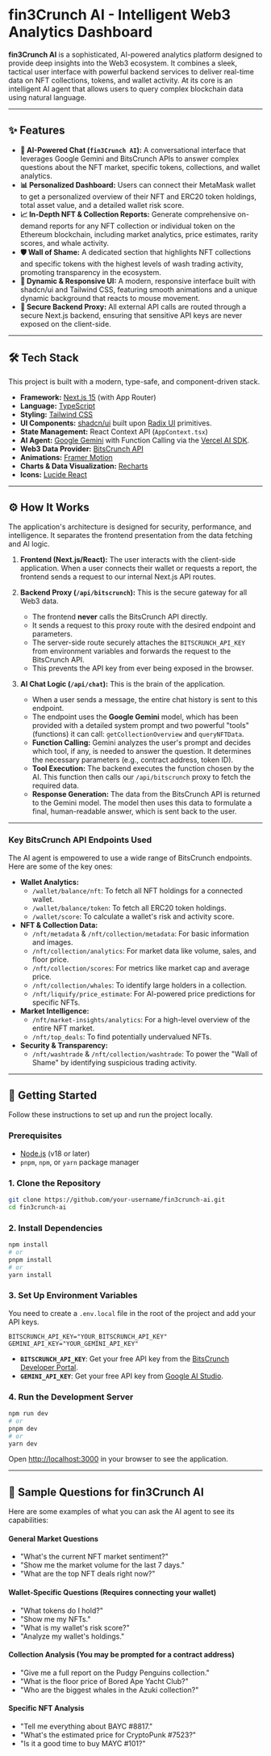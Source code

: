 # fin3Crunch AI - Intelligent Web3 Analytics Dashboard

**fin3Crunch AI** is a sophisticated, AI-powered analytics platform designed to provide deep insights into the Web3 ecosystem. It combines a sleek, tactical user interface with powerful backend services to deliver real-time data on NFT collections, tokens, and wallet activity. At its core is an intelligent AI agent that allows users to query complex blockchain data using natural language.

 <!-- Placeholder for a project screenshot or GIF -->

---

## ✨ Features

-   **🤖 AI-Powered Chat (`fin3Crunch AI`):** A conversational interface that leverages Google Gemini and BitsCrunch APIs to answer complex questions about the NFT market, specific tokens, collections, and wallet analytics.
-   **📊 Personalized Dashboard:** Users can connect their MetaMask wallet to get a personalized overview of their NFT and ERC20 token holdings, total asset value, and a detailed wallet risk score.
-   **📈 In-Depth NFT & Collection Reports:** Generate comprehensive on-demand reports for any NFT collection or individual token on the Ethereum blockchain, including market analytics, price estimates, rarity scores, and whale activity.
-   **🛡️ Wall of Shame:** A dedicated section that highlights NFT collections and specific tokens with the highest levels of wash trading activity, promoting transparency in the ecosystem.
-   **🎨 Dynamic & Responsive UI:** A modern, responsive interface built with shadcn/ui and Tailwind CSS, featuring smooth animations and a unique dynamic background that reacts to mouse movement.
-   **🔐 Secure Backend Proxy:** All external API calls are routed through a secure Next.js backend, ensuring that sensitive API keys are never exposed on the client-side.

---

## 🛠️ Tech Stack

This project is built with a modern, type-safe, and component-driven stack.

-   **Framework:** [Next.js 15](https://nextjs.org/) (with App Router)
-   **Language:** [TypeScript](https://www.typescriptlang.org/)
-   **Styling:** [Tailwind CSS](https://tailwindcss.com/)
-   **UI Components:** [shadcn/ui](https://ui.shadcn.com/) built upon [Radix UI](https://www.radix-ui.com/) primitives.
-   **State Management:** React Context API (`AppContext.tsx`)
-   **AI Agent:** [Google Gemini](https://ai.google.dev/) with Function Calling via the [Vercel AI SDK](https://sdk.vercel.ai/).
-   **Web3 Data Provider:** [BitsCrunch API](https://bitscrunch.com/)
-   **Animations:** [Framer Motion](https://www.framer.com/motion/)
-   **Charts & Data Visualization:** [Recharts](https://recharts.org/)
-   **Icons:** [Lucide React](https://lucide.dev/)

---

## ⚙️ How It Works

The application's architecture is designed for security, performance, and intelligence. It separates the frontend presentation from the data fetching and AI logic.

1.  **Frontend (Next.js/React):** The user interacts with the client-side application. When a user connects their wallet or requests a report, the frontend sends a request to our internal Next.js API routes.

2.  **Backend Proxy (`/api/bitscrunch`):** This is the secure gateway for all Web3 data.
    -   The frontend **never** calls the BitsCrunch API directly.
    -   It sends a request to this proxy route with the desired endpoint and parameters.
    -   The server-side route securely attaches the `BITSCRUNCH_API_KEY` from environment variables and forwards the request to the BitsCrunch API.
    -   This prevents the API key from ever being exposed in the browser.

3.  **AI Chat Logic (`/api/chat`):** This is the brain of the application.
    -   When a user sends a message, the entire chat history is sent to this endpoint.
    -   The endpoint uses the **Google Gemini** model, which has been provided with a detailed system prompt and two powerful "tools" (functions) it can call: `getCollectionOverview` and `queryNFTData`.
    -   **Function Calling:** Gemini analyzes the user's prompt and decides which tool, if any, is needed to answer the question. It determines the necessary parameters (e.g., contract address, token ID).
    -   **Tool Execution:** The backend executes the function chosen by the AI. This function then calls our `/api/bitscrunch` proxy to fetch the required data.
    -   **Response Generation:** The data from the BitsCrunch API is returned to the Gemini model. The model then uses this data to formulate a final, human-readable answer, which is sent back to the user.

---

### Key BitsCrunch API Endpoints Used

The AI agent is empowered to use a wide range of BitsCrunch endpoints. Here are some of the key ones:

-   **Wallet Analytics:**
    -   `/wallet/balance/nft`: To fetch all NFT holdings for a connected wallet.
    -   `/wallet/balance/token`: To fetch all ERC20 token holdings.
    -   `/wallet/score`: To calculate a wallet's risk and activity score.
-   **NFT & Collection Data:**
    -   `/nft/metadata` & `/nft/collection/metadata`: For basic information and images.
    -   `/nft/collection/analytics`: For market data like volume, sales, and floor price.
    -   `/nft/collection/scores`: For metrics like market cap and average price.
    -   `/nft/collection/whales`: To identify large holders in a collection.
    -   `/nft/liquify/price_estimate`: For AI-powered price predictions for specific NFTs.
-   **Market Intelligence:**
    -   `/nft/market-insights/analytics`: For a high-level overview of the entire NFT market.
    -   `/nft/top_deals`: To find potentially undervalued NFTs.
-   **Security & Transparency:**
    -   `/nft/washtrade` & `/nft/collection/washtrade`: To power the "Wall of Shame" by identifying suspicious trading activity.

---

## 🚀 Getting Started

Follow these instructions to set up and run the project locally.

### Prerequisites

-   [Node.js](https://nodejs.org/en/) (v18 or later)
-   `pnpm`, `npm`, or `yarn` package manager

### 1. Clone the Repository

```bash
git clone https://github.com/your-username/fin3crunch-ai.git
cd fin3crunch-ai
```

### 2. Install Dependencies

```bash
npm install
# or
pnpm install
# or
yarn install
```

### 3. Set Up Environment Variables

You need to create a `.env.local` file in the root of the project and add your API keys.

```
BITSCRUNCH_API_KEY="YOUR_BITSCRUNCH_API_KEY"
GEMINI_API_KEY="YOUR_GEMINI_API_KEY"
```

-   **`BITSCRUNCH_API_KEY`**: Get your free API key from the [BitsCrunch Developer Portal](https://docs.bitscrunch.com/).
-   **`GEMINI_API_KEY`**: Get your free API key from [Google AI Studio](https://aistudio.google.com/app/apikey).

### 4. Run the Development Server

```bash
npm run dev
# or
pnpm dev
# or
yarn dev
```

Open [http://localhost:3000](http://localhost:3000) in your browser to see the application.

---

## 💬 Sample Questions for fin3Crunch AI

Here are some examples of what you can ask the AI agent to see its capabilities:

#### General Market Questions
-   "What's the current NFT market sentiment?"
-   "Show me the market volume for the last 7 days."
-   "What are the top NFT deals right now?"

#### Wallet-Specific Questions (Requires connecting your wallet)
-   "What tokens do I hold?"
-   "Show me my NFTs."
-   "What is my wallet's risk score?"
-   "Analyze my wallet's holdings."

#### Collection Analysis (You may be prompted for a contract address)
-   "Give me a full report on the Pudgy Penguins collection."
-   "What is the floor price of Bored Ape Yacht Club?"
-   "Who are the biggest whales in the Azuki collection?"

#### Specific NFT Analysis
-   "Tell me everything about BAYC #8817."
-   "What's the estimated price for CryptoPunk #7523?"
-   "Is it a good time to buy MAYC #101?"